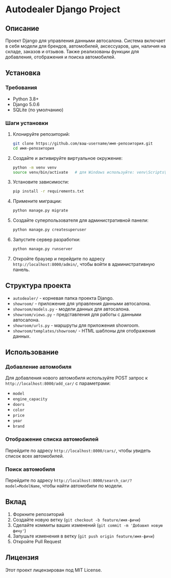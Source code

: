 # Autodealer Django Project

## Описание

Проект Django для управления данными автосалона. Система включает в себя модели для брендов, автомобилей, аксессуаров, цен, наличия на складе, заказов и отзывов. Также реализованы функции для добавления, отображения и поиска автомобилей.

## Установка

### Требования

- Python 3.8+
- Django 5.0.6
- SQLite (по умолчанию)

### Шаги установки

1. Клонируйте репозиторий:

    ```sh
    git clone https://github.com/ваш-username/имя-репозитория.git
    cd имя-репозитория
    ```

2. Создайте и активируйте виртуальное окружение:

    ```sh
    python -m venv venv
    source venv/bin/activate   # для Windows используйте: venv\Scripts\activate
    ```

3. Установите зависимости:

    ```sh
    pip install -r requirements.txt
    ```

4. Примените миграции:

    ```sh
    python manage.py migrate
    ```

5. Создайте суперпользователя для административной панели:

    ```sh
    python manage.py createsuperuser
    ```

6. Запустите сервер разработки:

    ```sh
    python manage.py runserver
    ```

7. Откройте браузер и перейдите по адресу `http://localhost:8000/admin/`, чтобы войти в административную панель.

## Структура проекта

- `autodealer/` - корневая папка проекта Django.
- `showroom/` - приложение для управления данными автосалона.
- `showroom/models.py` - модели данных для автосалона.
- `showroom/views.py` - представления для работы с данными автосалона.
- `showroom/urls.py` - маршруты для приложения showroom.
- `showroom/templates/showroom/` - HTML шаблоны для отображения данных.

## Использование

### Добавление автомобиля

Для добавления нового автомобиля используйте POST запрос к `http://localhost:8000/add_car/` с параметрами:
- `model`
- `engine_capacity`
- `doors`
- `color`
- `price`
- `year`
- `brand`

### Отображение списка автомобилей

Перейдите по адресу `http://localhost:8000/cars/`, чтобы увидеть список всех автомобилей.

### Поиск автомобиля

Перейдите по адресу `http://localhost:8000/search_car/?model=ModelName`, чтобы найти автомобили по модели.

## Вклад

1. Форкните репозиторий
2. Создайте новую ветку (`git checkout -b feature/имя-фичи`)
3. Сделайте коммиты ваших изменений (`git commit -m 'Добавил новую фичу'`)
4. Запушьте изменения в ветку (`git push origin feature/имя-фичи`)
5. Откройте Pull Request

## Лицензия

Этот проект лицензирован под MIT License.

